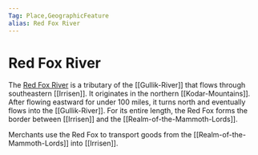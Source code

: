 ```yaml
---
Tag: Place,GeographicFeature
alias: Red Fox River
---
```

# Red Fox River
The [Red Fox River](https://pathfinderwiki.com/wiki/Red_Fox_River) is a tributary of the [[Gullik-River]] that flows through southeastern [[Irrisen]]. It originates in the northern [[Kodar-Mountains]]. After flowing eastward for under 100 miles, it turns north and eventually flows into the [[Gullik-River]]. For its entire length, the Red Fox forms the border between [[Irrisen]] and the [[Realm-of-the-Mammoth-Lords]].

Merchants use the Red Fox to transport goods from the [[Realm-of-the-Mammoth-Lords]] into [[Irrisen]].